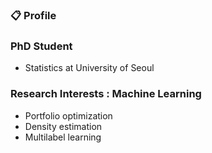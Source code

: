 ### :clipboard: Profile  

### PhD Student 
- Statistics at University of Seoul

### Research Interests : Machine Learning
- Portfolio optimization
- Density estimation
- Multilabel learning
